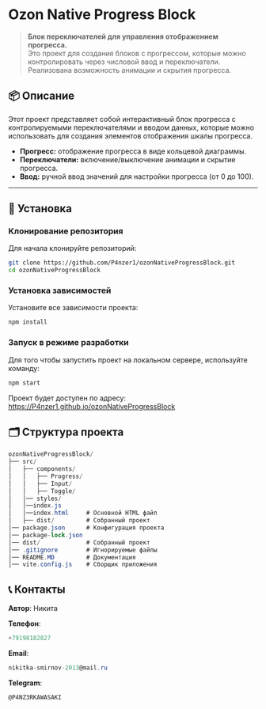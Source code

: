 # Ozon Native Progress Block

> **Блок переключателей для управления отображением прогресса.**  
> Это проект для создания блоков с прогрессом, которые можно контролировать через числовой ввод и переключатели. Реализована возможность анимации и скрытия прогресса.

## 📦 Описание

Этот проект представляет собой интерактивный блок прогресса с контролируемыми переключателями и вводом данных, которые можно использовать для создания элементов отображения шкалы прогресса.

- **Прогресс:** отображение прогресса в виде кольцевой диаграммы.
- **Переключатели:** включение/выключение анимации и скрытие прогресса.
- **Ввод:** ручной ввод значений для настройки прогресса (от 0 до 100).

---

## 🚀 Установка

### Клонирование репозитория

Для начала клонируйте репозиторий:

```bash
git clone https://github.com/P4nzer1/ozonNativeProgressBlock.git
cd ozonNativeProgressBlock 
```

### Установка зависимостей

Установите все зависимости проекта:

```bash
npm install
```

### Запуск в режиме разработки

Для того чтобы запустить проект на локальном сервере, используйте команду:

```bash
npm start
```

Проект будет доступен по адресу: https://P4nzer1.github.io/ozonNativeProgressBlock

## 🗂 Структура проекта

```csharp
ozonNativeProgressBlock/
├── src/
│   ├── components/
│   │   ├── Progress/
│   │   ├── Input/
│   │   ├── Toggle/   
│   │── styles/
│   │──index.js
│   │──index.html     # Основной HTML файл
│   ├── dist/         # Собранный проект
│── package.json      # Конфигурация проекта
│── package-lock.json   
│── dist/             # Собранный проект
│── .gitignore        # Игнорируемые файлы
│── README.MD         # Документация
│── vite.config.js    # Сборщик приложения
```

## 📞 Контакты

**Автор**: Никита

**Телефон**: 
```csharp
+79198182827
```

**Email**:
```csharp
nikitka-smirnov-2013@mail.ru
```

**Telegram**:
```csharp
@P4NZ3RKAWASAKI
```
